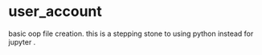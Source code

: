# user_account

basic oop file creation. this is a stepping stone to using python instead for jupyter .
 

